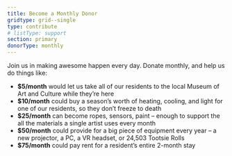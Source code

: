 ```yaml
---
title: Become a Monthly Donor
gridtype: grid--single
type: contribute
# listType: support
section: primary
donorType: monthly
---
```


Join us in making awesome happen every day. Donate monthly, and help us do things like:

* **$5/month** would let us take all of our residents to the local Museum of Art and Culture while they’re here
* **$10/month** could buy a season’s worth of heating, cooling, and light for one of our residents, so they don’t freeze to death
* **$25/month** can become ropes, sensors, paint – enough to support the all the materials a single artist uses every month
* **$50/month** could provide for a big piece of equipment every year – a new projector, a PC, a VR headset, or 24,503 Tootsie Rolls
* **$75/month** could pay rent for a resident’s entire 2-month stay